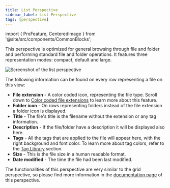 ```yaml
---
title: List Perspective
sidebar_label: List Perspective
tags: [perspective]
---
```


import { ProFeature, CenteredImage } from '@site/src/components/CommonBlocks';

This perspective is optimized for general browsing through file and folder and performing standard file and folder operations. It features three representation modes: compact, default and large.

![Screenshot of the list perspective](/media/list/list-lead.png)

The following information can be found on every row representing a file on this view:

- **File extension** - A color coded icon, representing the file type. Scroll down to [Color coded file extensions](#color-coded-file-extensions) to learn more about this feature.
- **Folder icon** - On rows representing folders instead of the file extension a folder icon is displayed.
- **Title** - The file's title is the filename without the extension or any tag information.
- **Description** - If the file/folder have a description it will be displayed also here.
- **Tags** - All the tags that are applied to the file will appear here, with the right background and font color. To learn more about tag colors, refer to the [Tag Library](/ui/taglibrary) section.
- **Size** - This is the file size in a human readable format.
- **Date modified** - The time the file had been last modified.

The functionalities of this perspective are very similar to the grid perspective, so please find more information in the [documentation page](/perspectives/grid) of this perspective.
